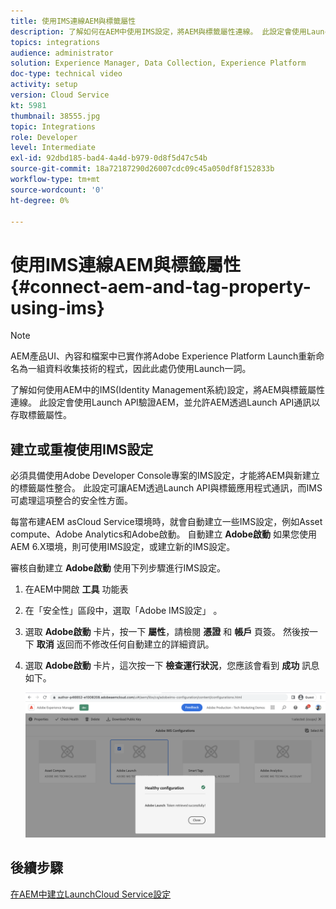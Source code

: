 ```yaml
---
title: 使用IMS連線AEM與標籤屬性
description: 了解如何在AEM中使用IMS設定，將AEM與標籤屬性連線。 此設定會使用Launch API驗證AEM，並允許AEM透過Launch API通訊以存取標籤屬性。
topics: integrations
audience: administrator
solution: Experience Manager, Data Collection, Experience Platform
doc-type: technical video
activity: setup
version: Cloud Service
kt: 5981
thumbnail: 38555.jpg
topic: Integrations
role: Developer
level: Intermediate
exl-id: 92dbd185-bad4-4a4d-b979-0d8f5d47c54b
source-git-commit: 18a72187290d26007cdc09c45a050df8f152833b
workflow-type: tm+mt
source-wordcount: '0'
ht-degree: 0%

---
```


# 使用IMS連線AEM與標籤屬性{#connect-aem-and-tag-property-using-ims}

>[!NOTE]
>
>AEM產品UI、內容和檔案中已實作將Adobe Experience Platform Launch重新命名為一組資料收集技術的程式，因此此處仍使用Launch一詞。

了解如何使用AEM中的IMS(Identity Management系統)設定，將AEM與標籤屬性連線。 此設定會使用Launch API驗證AEM，並允許AEM透過Launch API通訊以存取標籤屬性。

## 建立或重複使用IMS設定

必須具備使用Adobe Developer Console專案的IMS設定，才能將AEM與新建立的標籤屬性整合。 此設定可讓AEM透過Launch API與標籤應用程式通訊，而IMS可處理這項整合的安全性方面。

每當布建AEM asCloud Service環境時，就會自動建立一些IMS設定，例如Asset compute、Adobe Analytics和Adobe啟動。 自動建立 **Adobe啟動** 如果您使用AEM 6.X環境，則可使用IMS設定，或建立新的IMS設定。

審核自動建立 **Adobe啟動** 使用下列步驟進行IMS設定。

1. 在AEM中開啟 **工具** 功能表

1. 在「安全性」區段中，選取「Adobe IMS設定」 。

1. 選取 **Adobe啟動** 卡片，按一下 **屬性**，請檢閱 **憑證** 和 **帳戶** 頁簽。 然後按一下 **取消** 返回而不修改任何自動建立的詳細資訊。

1. 選取 **Adobe啟動** 卡片，這次按一下 **檢查運行狀況**，您應該會看到 **成功** 訊息如下。

   ![Adobe啟動狀況良好的IMS設定](assets/adobe-launch-healthy-ims-config.png)


## 後續步驟

[在AEM中建立LaunchCloud Service設定](create-aem-launch-cloud-service.md)
